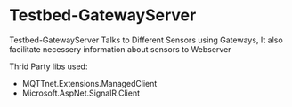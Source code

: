 # Testbed-GatewayServer

Testbed-GatewayServer Talks to Different Sensors using Gateways, It also facilitate necessery information about sensors to Webserver


Thrid Party libs used:

- MQTTnet.Extensions.ManagedClient
- Microsoft.AspNet.SignalR.Client